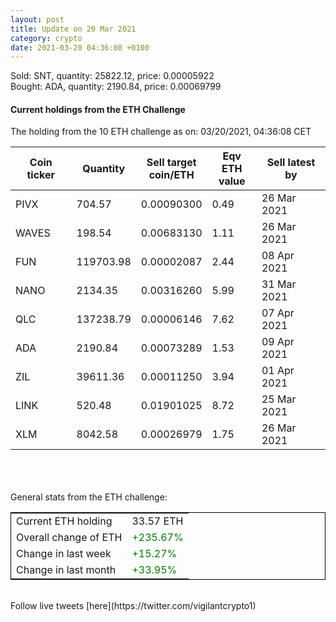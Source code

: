 ```yaml
---
layout: post
title: Update on 20 Mar 2021
category: crypto
date: 2021-03-20 04:36:08 +0100
---
```

<!-- Global site tag (gtag.js) - Google Analytics -->
<script async src="https://www.googletagmanager.com/gtag/js?id=UA-103831149-5"></script>
<script>
  window.dataLayer = window.dataLayer || [];
  function gtag(){dataLayer.push(arguments);}
  gtag('js', new Date());

  gtag('config', 'UA-103831149-5');
</script>
Sold: SNT, quantity:     25822.12, price:   0.00005922<br>Bought: ADA, quantity:      2190.84, price:   0.00069799<br>

#### Current holdings from the ETH Challenge

The holding from the 10 ETH challenge as on: 03/20/2021, 04:36:08 CET

|Coin ticker|Quantity|Sell target<br>coin/ETH|Eqv ETH<br>value|Sell latest by|
|-----------|--------|-----------|-----------|--------------|
PIVX|704.57|  0.00090300|0.49|26 Mar 2021|
WAVES|198.54|  0.00683130|1.11|26 Mar 2021|
FUN|119703.98|  0.00002087|2.44|08 Apr 2021|
NANO|2134.35|  0.00316260|5.99|31 Mar 2021|
QLC|137238.79|  0.00006146|7.62|07 Apr 2021|
ADA|2190.84|  0.00073289|1.53|09 Apr 2021|
ZIL|39611.36|  0.00011250|3.94|01 Apr 2021|
LINK|520.48|  0.01901025|8.72|25 Mar 2021|
XLM|8042.58|  0.00026979|1.75|26 Mar 2021|

<br>
<br>
<br>
General stats from the ETH challenge:

<table style="border:1px solid black;margin-left:auto;margin-right:auto;">
	<tbody>
	<tr>
		<td>Current ETH holding</td>
		<td>     33.57 ETH</td>
	</tr>
	<tr>
		<td>Overall change of ETH</td>
		<td><font color="green">+235.67%</font></td>
	</tr>
	<tr>
		<td>Change in last week</td>
		<td><font color="green">+15.27%</font></td>
	</tr>
	<tr>
		<td>Change in last month</td>
		<td><font color="green">+33.95%</font></td>
	</tr>
	</tbody>
</table>

<br>
Follow live tweets [here](https://twitter.com/vigilantcrypto1)
<br>
<br>